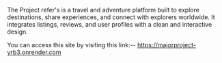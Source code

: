  The Project refer's is a travel and adventure platform built to explore destinations, share experiences, and connect with explorers worldwide.
It integrates listings, reviews, and user profiles with a clean and interactive design.

You can access this site by visiting this link:-- https://majorproject-yrb3.onrender.com
